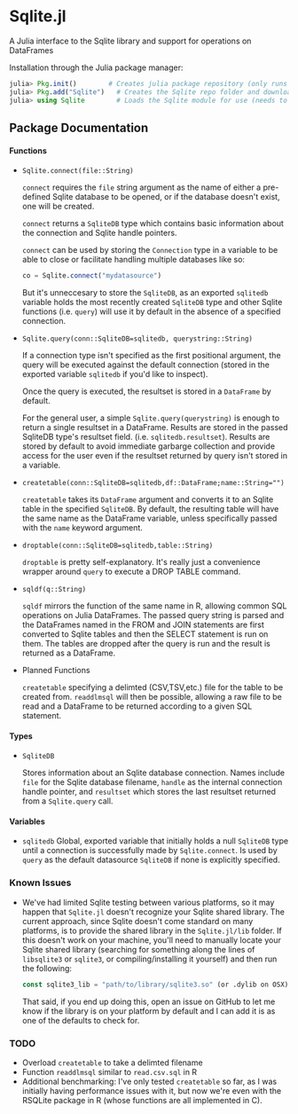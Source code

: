 Sqlite.jl
=======

A Julia interface to the Sqlite library and support for operations on DataFrames

Installation through the Julia package manager:
```julia
julia> Pkg.init()        # Creates julia package repository (only runs once for all packages)
julia> Pkg.add("Sqlite")   # Creates the Sqlite repo folder and downloads the Sqlite package + dependancy (if needed)
julia> using Sqlite        # Loads the Sqlite module for use (needs to be run with each new Julia instance)
```
## Package Documentation

#### Functions
* `Sqlite.connect(file::String)`

  `connect` requires the `file` string argument as the name of either a pre-defined Sqlite database to be opened, or if the database doesn't exist, one will be created.

  `connect` returns a `SqliteDB` type which contains basic information
about the connection and Sqlite handle pointers.

  `connect` can be used by storing the `Connection` type in
a variable to be able to close or facilitate handling multiple
databases like so:
  ```julia
  co = Sqlite.connect("mydatasource")
  ```
  But it's unneccesary to store the `SqliteDB`, as an exported
`sqlitedb` variable holds the most recently created `SqliteDB` type and other
Sqlite functions (i.e. `query`) will use it by default in the absence of a specified connection.

* `Sqlite.query(conn::SqliteDB=sqlitedb, querystring::String)`
  
  If a connection type isn't specified as the first positional argument, the query will be executed against
the default connection (stored in the exported variable `sqlitedb` if you'd like to
inspect).

  Once the query is executed, the resultset is stored in a
`DataFrame` by default.

  For the general user, a simple `Sqlite.query(querystring)` is enough to return a single resultset in a DataFrame. Results are stored in the passed SqliteDB type's resultset field. (i.e. `sqlitedb.resultset`). Results are stored by default to avoid immediate garbarge collection and provide access for the user even if the resultset returned by query isn't stored in a variable.

* `createtable(conn::SqliteDB=sqlitedb,df::DataFrame;name::String="")`
 
  `createtable` takes its `DataFrame` argument and converts it to an Sqlite table in the specified `SqliteDB`. By default, the resulting table will have the same name as the DataFrame variable, unless specifically passed with the `name` keyword argument.

* `droptable(conn::SqliteDB=sqlitedb,table::String)`

  `droptable` is pretty self-explanatory. It's really just a convenience wrapper around `query` to execute a DROP TABLE command.

* `sqldf(q::String)`

  `sqldf` mirrors the function of the same name in R, allowing common SQL operations on Julia DataFrames. The passed query string is parsed and the DataFrames named in the FROM and JOIN statements are first converted to Sqlite tables and then the SELECT statement is run on them. The tables are dropped after the query is run and the result is returned as a DataFrame. 

* Planned Functions

  `createtable` specifying a delimted (CSV,TSV,etc.) file for the table to be created from. `readdlmsql` will then be possible, allowing a raw file to be read and a DataFrame to be returned according to a given SQL statement.

#### Types
* `SqliteDB`

  Stores information about an Sqlite database connection. Names include `file` for the Sqlite database filename, `handle` as the internal connection handle pointer, and `resultset` which
stores the last resultset returned from a `Sqlite.query` call. 

#### Variables
* `sqlitedb`
  Global, exported variable that initially holds a null `SqliteDB` type until a connection is successfully made by `Sqlite.connect`. Is used by `query` as the default datasource `SqliteDB` if none is explicitly specified. 

### Known Issues
* We've had limited Sqlite testing between various platforms, so it may happen that `Sqlite.jl` doesn't recognize your Sqlite shared library. The current approach, since Sqlite doesn't come standard on many platforms, is to provide the shared library in the `Sqlite.jl/lib` folder. If this doesn't work on your machine, you'll need to manually locate your Sqlite shared library (searching for something along the lines of
  `libsqlite3` or `sqlite3`, or compiling/installing it yourself) and then run the following:
  ```julia
  const sqlite3_lib = "path/to/library/sqlite3.so" (or .dylib on OSX)
  ```

  That said, if you end up doing this, open an issue on GitHub to let me know if the library is on your platform by default and I can add it is as one of the defaults to check for.

### TODO
* Overload `createtable` to take a delimted filename
* Function `readdlmsql` similar to `read.csv.sql` in R
* Additional benchmarking: I've only tested `createtable` so far, as I was initially having performance issues with it, but now we're even with the RSQLite package in R (whose functions are all implemented in C).
